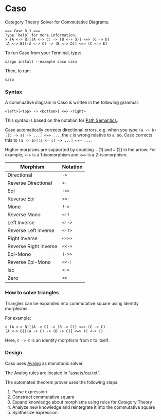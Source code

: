 # Caso

Category Theory Solver for Commutative Diagrams.


```text
=== Caso 0.1 ===
Type `help` for more information.
> (A <-> B)[(A <-> C) -> (B <-> D)] <=> (C -> D)
(A <-> B)[(A <-> C) -> (B <-> D)] <=> (C <-> D)
```

To run Case from your Terminal, type:

`cargo install --example caso caso`

Then, to run:

`caso`

### Syntax

A commuative diagram in Caso is written in the following grammar:

`<left>[<top> -> <bottom>] <=> <right>`

This syntax is based on the notation for [Path Semantics](https://github.com/advancedresearch/path_semantics).

Caso automatically corrects directional errors,
e.g. when you type `(a -> b)[(c -> a) -> ...] <=> ...`.
the `c` is wrong relative to `a`,
so, Caso corrects this to `(a -> b)[(a <- c) -> ...] <=> ...`.

Higher morpisms are supported by counting `-` (1) and `=` (2) in the arrow.
For example, `<->` is a 1-isomorphism and `<=>` is a 2-isomorphism.

| Morphism | Notation |
| --- | --- |
| Directional | `->` |
| Reverse Directional | `<-` |
| Epi | `->>` |
| Reverse Epi | `<<-` |
| Mono | `!->` |
| Reverse Mono | `<-!` |
| Left Inverse | `<!->` |
| Reverse Left Inverse | `<-!>` |
| Right Inverse | `<->>` |
| Reverse Right Inverse | `<<->` |
| Epi-Mono | `!->>` |
| Reverse Epi-Mono | `<<-!` |
| Iso | `<->` |
| Zero | `<>` |

### How to solve triangles

Triangles can be expanded into commutative square using identity morphisms.

For example:

```text
> (A <-> B)[(A -> C) -> (B -> C)] <=> (C -> C)
(A <-> B)[(A -> C) -> (B -> C)] <=> (C <-> C)
```

Here, `C -> C` is an identity morphism from `C` to itself.

### Design

Caso uses [Avalog](https://github.com/advancedresearch/avalog) as monotonic solver.

The Avalog rules are located in "assets/cat.txt".

The automated theorem prover uses the following steps:

1. Parse expression
2. Construct commutative square
3. Expand knowledge about morphisms using rules for Category Theory
4. Analyze new knowledge and reintegrate it into the commutative square
5. Synthesize expression.
